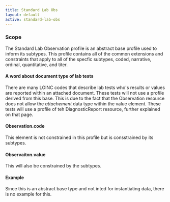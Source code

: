 ```yaml
---
title: Standard Lab Obs
layout: default
active: standard-lab-obs
---
```


### Scope

The Standard Lab Observation profile is an abstract base profile used to inform its subtypes.  This profile contains all of the common extensions and constraints that apply to all of the specfic subtypes, coded, narrative, ordinal, quantitative, and titer.

#### A word about document type of lab tests

There are many LOINC codes that describe lab tests who's results or values are reported within an attached document.  These tests will not use a profile derived from this base.  This is due to the fact that the Observation resource does not allow the *attachement* data type within the value element.  These tests will use a profile of teh DiagnosticReport resource, further explained on that page.

#### Observation.code

This element is not constrained in this profile but is consstrained by its subtypes.

#### Observaiton.value

This will also be constrained by the subtypes.

#### Example

Since this is an abstract base type and not inted for instantiating data, there is no example for this.